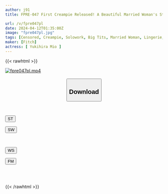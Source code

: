 ```yaml
---
author: j91
title: FPRE-047 First Creampie Released! A Beautiful Married Woman's Sticky Sweet Kisses And Sex In High Class Lingerie My Uncle's Wife Who Lives In The City Seduces Me Who Grew Up In The Countryside Mio Yukihira

url: /v/fpre047pl
date: 2024-04-12T01:35:00Z
image: "fpre047pl.jpg"
tags: [Censored, Creampie, Solowork, Big Tits, Married Woman, Lingerie, Kiss	]
maker: [Fitch]
actress: [ Yukihira Mio ]
---
```



{{< rawhtml >}}

<div class="video" data-videoid="rD24xB2GedIYRL">
    <a href="javascript:;">
        <img src="/v/fpre047pl/fpre047pl.jpg" width="WIDTH" height="HEIGHT" alt="fpre047pl.mp4" loading="lazy">
    </a>
</div>

<script type="text/javascript" src="https://j91.asia/asset/on-demand-st.js"></script>

<br>
  <link rel="stylesheet" href="https://j91.asia/asset/bs5.css">
  
  <center>
  <button class="btn btn-primary" type="button" data-bs-toggle="collapse" data-bs-target=".multi-collapse" aria-expanded="false" aria-controls="multiCollapseExample1 multiCollapseExample2"><h2>Download</h2></button></center>
</p>
<div class="row">
  <div class="col">
    <div class="collapse multi-collapse" id="multiCollapseExample1">
      <div class="card card-body">
	      	      <br>
<div class="buttons">  
<p><a href="https://streamtape.to/v/rD24xB2GedIYRL" target="_blank"><button class="btn-hover color-3"><i class="fa fa-download"></i> ST</button></a></p>
<p><a href="https://asnwish.com/88dz4b624tt0" target="_blank"><button class="btn-hover color-2"><i class="fa fa-download"></i> SW</button></a></p></div>
    </div>
  </div>
</div>
  <div class="col">
    <div class="collapse multi-collapse" id="multiCollapseExample2">
      <div class="card card-body">
	      <br>
<div class="buttons">
<p><a href="javascript:;"><button class="btn-hover color-9"><i class="fa fa-download"></i> WS</button></a></p>
<p><a href="javascript:;"><button class="btn-hover color-8"><i class="fa fa-download"></i> FM</button></a></p></div>
<br><br>
      </div>
    </div>
  </div>
</div>

{{< /rawhtml >}}